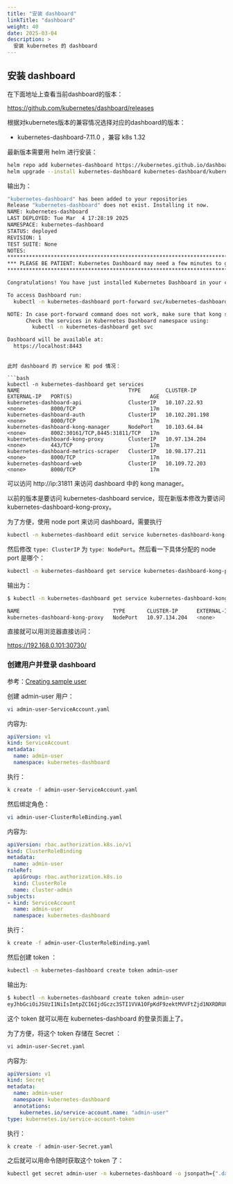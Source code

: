 ```yaml
---
title: "安装 dashboard"
linkTitle: "dashboard"
weight: 40
date: 2025-03-04
description: >
  安装 kubernetes 的 dashboard
---
```



## 安装 dashboard

在下面地址上查看当前dashboard的版本：

https://github.com/kubernetes/dashboard/releases

根据对kubernetes版本的兼容情况选择对应的dashboard的版本：

- kubernetes-dashboard-7.11.0  ，兼容 k8s 1.32

最新版本需要用 helm 进行安装：

```bash
helm repo add kubernetes-dashboard https://kubernetes.github.io/dashboard/
helm upgrade --install kubernetes-dashboard kubernetes-dashboard/kubernetes-dashboard --create-namespace --namespace kubernetes-dashboard
```

输出为：

```bash
"kubernetes-dashboard" has been added to your repositories
Release "kubernetes-dashboard" does not exist. Installing it now.
NAME: kubernetes-dashboard
LAST DEPLOYED: Tue Mar  4 17:28:19 2025
NAMESPACE: kubernetes-dashboard
STATUS: deployed
REVISION: 1
TEST SUITE: None
NOTES:
*************************************************************************************************
*** PLEASE BE PATIENT: Kubernetes Dashboard may need a few minutes to get up and become ready ***
*************************************************************************************************

Congratulations! You have just installed Kubernetes Dashboard in your cluster.

To access Dashboard run:
  kubectl -n kubernetes-dashboard port-forward svc/kubernetes-dashboard-kong-proxy 8443:443

NOTE: In case port-forward command does not work, make sure that kong service name is correct.
      Check the services in Kubernetes Dashboard namespace using:
        kubectl -n kubernetes-dashboard get svc

Dashboard will be available at:
  https://localhost:8443

```
```

此时 dashboard 的 service 和 pod 情况：

```bash
kubectl -n kubernetes-dashboard get services 
NAME                                   TYPE        CLUSTER-IP       EXTERNAL-IP   PORT(S)                         AGE
kubernetes-dashboard-api               ClusterIP   10.107.22.93     <none>        8000/TCP                        17m
kubernetes-dashboard-auth              ClusterIP   10.102.201.198   <none>        8000/TCP                        17m
kubernetes-dashboard-kong-manager      NodePort    10.103.64.84     <none>        8002:30161/TCP,8445:31811/TCP   17m
kubernetes-dashboard-kong-proxy        ClusterIP   10.97.134.204    <none>        443/TCP                         17m
kubernetes-dashboard-metrics-scraper   ClusterIP   10.98.177.211    <none>        8000/TCP                        17m
kubernetes-dashboard-web               ClusterIP   10.109.72.203    <none>        8000/TCP                        17m
```

可以访问 http://ip:31811 来访问 dashboard 中的 kong manager。

以前的版本是要访问 kubernetes-dashboard service，现在新版本修改为要访问 kubernetes-dashboard-kong-proxy。

为了方便，使用 node port 来访问 dashboard，需要执行

```bash
kubectl -n kubernetes-dashboard edit service kubernetes-dashboard-kong-proxy
```

然后修改 `type: ClusterIP` 为 `type: NodePort`。然后看一下具体分配的 node port 是哪个：

```bash
kubectl -n kubernetes-dashboard get service kubernetes-dashboard-kong-proxy
```

输出为：

```bash
$ kubectl -n kubernetes-dashboard get service kubernetes-dashboard-kong-proxy 

NAME                              TYPE       CLUSTER-IP      EXTERNAL-IP   PORT(S)         AGE
kubernetes-dashboard-kong-proxy   NodePort   10.97.134.204   <none>        443:30730/TCP   24m
```

直接就可以用浏览器直接访问：

https://192.168.0.101:30730/

### 创建用户并登录 dashboard

参考：[Creating sample user](https://github.com/kubernetes/dashboard/blob/master/docs/user/access-control/creating-sample-user.md)

创建 admin-user 用户：

```bash
vi admin-user-ServiceAccount.yaml
```

内容为:

```yaml
apiVersion: v1
kind: ServiceAccount
metadata:
  name: admin-user
  namespace: kubernetes-dashboard
```

执行：

```bash
k create -f admin-user-ServiceAccount.yaml
```

然后绑定角色：

``` bash
vi admin-user-ClusterRoleBinding.yaml
```

内容为:

```yaml
apiVersion: rbac.authorization.k8s.io/v1
kind: ClusterRoleBinding
metadata:
  name: admin-user
roleRef:
  apiGroup: rbac.authorization.k8s.io
  kind: ClusterRole
  name: cluster-admin
subjects:
- kind: ServiceAccount
  name: admin-user
  namespace: kubernetes-dashboard
```

执行：

```bash
k create -f admin-user-ClusterRoleBinding.yaml
```

然后创建 token ：

```bash
kubectl -n kubernetes-dashboard create token admin-user
```

输出为:

```bash
$ kubectl -n kubernetes-dashboard create token admin-user
eyJhbGciOiJSUzI1NiIsImtpZCI6IjdGczc3STI1VVA1OFpKdF9zektMVVFtZjd1NXRDRU8xTTZpZ1VYbDdKWFEifQ.eyJhdWQiOlsiaHR0cHM6Ly9rdWJlcm5ldGVzLmRlZmF1bHQuc3ZjLmNsdXN0ZXIubG9jYWwiXSwiZXhwIjoxNzE5MDM2NDM0LCJpYXQiOjE3MTkwMzI4MzQsImlzcyI6Imh0dHBzOi8va3ViZXJuZXRlcy5kZWZhdWx0LnN2Yy5jbHVzdGVyLmxvY2FsIiwia3ViZXJuZXRlcy5pbyI6eyJuYW1lc3BhY2UiOiJrdWJlcm5ldGVzLWRhc2hib2FyZCIsInNlcnZpY2VhY2NvdW50Ijp7Im5hbWUiOiJhZG1pbi11c2VyIiwidWlkIjoiNGY4YmQ3YjAtZjM2OS00MjgzLWJlNmItMThjNjUyMzE0YjQ0In19LCJuYmYiOjE3MTkwMzI4MzQsInN1YiI6InN5c3RlbTpzZXJ2aWNlYWNjb3VudDprdWJlcm5ldGVzLWRhc2hib2FyZDphZG1pbi11c2VyIn0.GOYLXoCCeaZPQ-kuJgx0d4KzRnLkHDHJArAjOwRqg49WIhAl3Hb8O2oD6at2jFgItO-xihFm3D3Ru2jXnPnMhvir0BJ5LBnumH0xDakZ4PrwvCAQADv8KR1ZuzMHlN5yktJ14eSo_UN1rZarq5P1DnbAIHRmgtIlRL2Hfl_Bamkuoxpwr06v50nJHskW7K3A2LjUlgv5rdS7FckIPaD5apmag7NyUi7FP1XEItUX20tF7jy5E5Gv9mI_HDGMTVMxawY4IAvipRcKVQ3tAypVOOMhrqGsfBprtWUkwmyWW8p0jHcAmqq-WX-x-vN70qI4Y2RipKGd4d6z39zPEPCsow
```

这个 token 就可以用在 kubernetes-dashboard 的登录页面上了。

为了方便，将这个 token 存储在 Secret ：

``` bash
vi admin-user-Secret.yaml
```

内容为:

```yaml
apiVersion: v1
kind: Secret
metadata:
  name: admin-user
  namespace: kubernetes-dashboard
  annotations:
    kubernetes.io/service-account.name: "admin-user"   
type: kubernetes.io/service-account-token
```

执行：

```bash
k create -f admin-user-Secret.yaml
```

之后就可以用命令随时获取这个 token 了：

```bash
kubectl get secret admin-user -n kubernetes-dashboard -o jsonpath={".data.token"} | base64 -d
```
